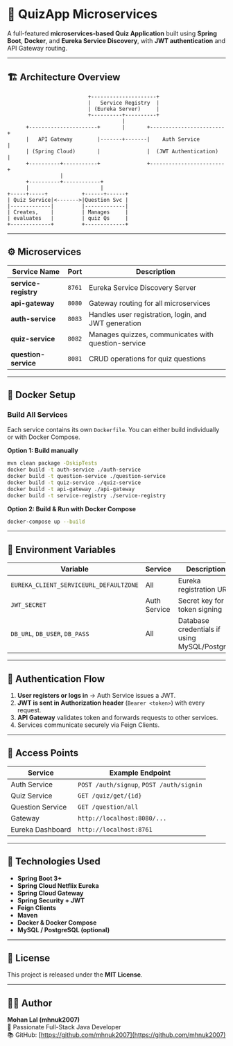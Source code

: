 # 🧠 QuizApp Microservices

A full-featured **microservices-based Quiz Application** built using **Spring Boot**, **Docker**, and **Eureka Service Discovery**, with **JWT authentication** and API Gateway routing.

---

## 🏗️ Architecture Overview

```
                          +---------------------+
                          |   Service Registry  |
                          | (Eureka Server)     |
                          +----------+----------+
                                     |
      +----------------------+       |       +------------------------+
      |   API Gateway        |-------+-------|    Auth Service        |
      | (Spring Cloud)       |               |  (JWT Authentication)  |
      +----------+-----------+               +------------------------+
                 |
      +----------+------------+
      |                       |
+-----+-----+           +------+------+
| Quiz Service|<------->|Question Svc |
|-------------|         |-------------|
| Creates,    |         | Manages     |
| evaluates   |         | quiz Qs     |
+-------------+         +-------------+
```

---

## ⚙️ Microservices

| Service Name | Port | Description |
|---------------|------|-------------|
| **service-registry** | `8761` | Eureka Service Discovery Server |
| **api-gateway** | `8080` | Gateway routing for all microservices |
| **auth-service** | `8083` | Handles user registration, login, and JWT generation |
| **quiz-service** | `8082` | Manages quizzes, communicates with question-service |
| **question-service** | `8081` | CRUD operations for quiz questions |

---

## 🐳 Docker Setup

### Build All Services

Each service contains its own `Dockerfile`. You can either build individually or with Docker Compose.

**Option 1: Build manually**
```bash
mvn clean package -DskipTests
docker build -t auth-service ./auth-service
docker build -t question-service ./question-service
docker build -t quiz-service ./quiz-service
docker build -t api-gateway ./api-gateway
docker build -t service-registry ./service-registry
```

**Option 2: Build & Run with Docker Compose**
```bash
docker-compose up --build
```

---

## 🧾 Environment Variables

| Variable | Service | Description |
|-----------|----------|-------------|
| `EUREKA_CLIENT_SERVICEURL_DEFAULTZONE` | All | Eureka registration URL |
| `JWT_SECRET` | Auth Service | Secret key for token signing |
| `DB_URL`, `DB_USER`, `DB_PASS` | All | Database credentials if using MySQL/Postgres |

---

## 🔑 Authentication Flow

1. **User registers or logs in** → Auth Service issues a JWT.
2. **JWT is sent in Authorization header** (`Bearer <token>`) with every request.
3. **API Gateway** validates token and forwards requests to other services.
4. Services communicate securely via Feign Clients.

---

## 🚀 Access Points

| Service | Example Endpoint                         |
|----------|------------------------------------------|
| Auth Service | `POST /auth/signup`, `POST /auth/signin` |
| Quiz Service | `GET /quiz/get/{id}`                     |
| Question Service | `GET /question/all`                      |
| Gateway | `http://localhost:8080/...`              |
| Eureka Dashboard | `http://localhost:8761`                  |

---

## 🧠 Technologies Used

- **Spring Boot 3+**
- **Spring Cloud Netflix Eureka**
- **Spring Cloud Gateway**
- **Spring Security + JWT**
- **Feign Clients**
- **Maven**
- **Docker & Docker Compose**
- **MySQL / PostgreSQL (optional)**

---

## 📜 License

This project is released under the **MIT License**.

---

## 👨‍💻 Author

**Mohan Lal (mhnuk2007)**  
🚀 Passionate Full-Stack Java Developer  
📚 GitHub: [https://github.com/mhnuk2007](https://github.com/mhnuk2007)
